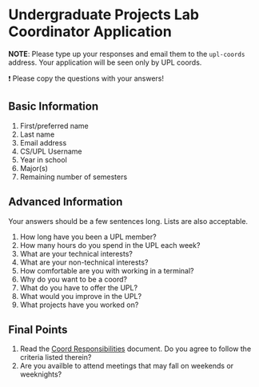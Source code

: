 # Undergraduate Projects Lab Coordinator Application

__NOTE__: Please type up your responses and email them to the `upl-coords` address.
Your application will be seen only by UPL coords.

:exclamation: Please copy the questions with your answers!

## Basic Information

1. First/preferred name
2. Last name
3. Email address
4. CS/UPL Username
5. Year in school
6. Major(s)
7. Remaining number of semesters

## Advanced Information

Your answers should be a few sentences long. Lists are also acceptable.

1. How long have you been a UPL member?
2. How many hours do you spend in the UPL each week?
3. What are your technical interests?
4. What are your non-technical interests?
5. How comfortable are you with working in a terminal?
6. Why do you want to be a coord?
7. What do you have to offer the UPL?
8. What would you improve in the UPL?
9. What projects have you worked on?

## Final Points

1. Read the [Coord Responsibilities](https://github.com/UW-UPL/Documentation/blob/master/Coordinator-Responsibilities.md) document. Do you agree to follow the criteria listed therein?
2. Are you availble to attend meetings that may fall on weekends or weeknights?

